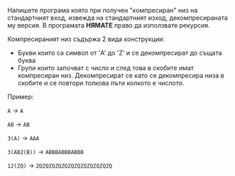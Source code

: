 Напишете програма която при получен "компресиран" низ на стандартният вход, извежда на стандартният изход, декомпресираната му версия. В програмата **НЯМАТЕ** право да използвате рекурсия.

Компресираният низ съдържа 2 вида конструкции:
 - Букви които са символ от 'A' до 'Z' и се декомпресират до същата буква
 - Групи които започват с число и след това в скобите имат компресиран низ. Декомпресират се като се декомпресира низа в скобите и се повтори толкова пъти колкото е числото.

Пример:

```A``` -> ```A```

```AB``` -> ```AB```

```3(A)``` -> ```AAA```

```3(AB2(B))``` -> ```ABBBABBBABBB```

```12(ZQ)``` -> ```ZQZQZQZQZQZQZQZQZQZQZQZQ```
